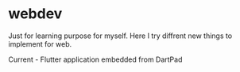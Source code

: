 # webdev

Just for learning purpose for myself.
Here I try diffrent new things to implement for web.

  Current 
    - Flutter application embedded from DartPad
